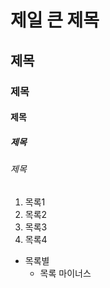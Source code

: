 # 제일 큰 제목
## 제목
### 제목
#### 제목
##### 제목
###### 제목

1. 목록1
2. 목록2
4. 목록3
5. 목록4

* 목록별
  - 목록 마이너스
       
